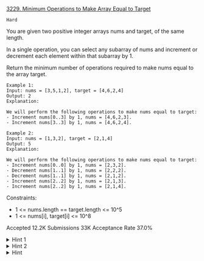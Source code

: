 [3229. Minimum Operations to Make Array Equal to Target](https://leetcode.com/problems/minimum-operations-to-make-array-equal-to-target/)

`Hard`

You are given two positive integer arrays nums and target, of the same length.

In a single operation, you can select any 
subarray
 of nums and increment or decrement each element within that subarray by 1.

Return the minimum number of operations required to make nums equal to the array target.

```
Example 1:
Input: nums = [3,5,1,2], target = [4,6,2,4]
Output: 2
Explanation:

We will perform the following operations to make nums equal to target:
- Increment nums[0..3] by 1, nums = [4,6,2,3].
- Increment nums[3..3] by 1, nums = [4,6,2,4].

Example 2:
Input: nums = [1,3,2], target = [2,1,4]
Output: 5
Explanation:

We will perform the following operations to make nums equal to target:
- Increment nums[0..0] by 1, nums = [2,3,2].
- Decrement nums[1..1] by 1, nums = [2,2,2].
- Decrement nums[1..1] by 1, nums = [2,1,2].
- Increment nums[2..2] by 1, nums = [2,1,3].
- Increment nums[2..2] by 1, nums = [2,1,4].
```

Constraints:

- 1 <= nums.length == target.length <= 10^5
- 1 <= nums[i], target[i] <= 10^8

Accepted
12.2K
Submissions
33K
Acceptance Rate
37.0%

<details>
<summary>Hint 1</summary>

Change nums'[i] = nums[i] - target[i], so our goal is to make nums' into all 0s.

</details>
<details>
<summary>Hint 2</summary>

Divide and conquer.

</details>

<details>
<summary>Hint</summary>

follow-up of [1526. Minimum Number of Increments on Subarrays to Form a Target Array](https://leetcode.com/problems/minimum-number-of-increments-on-subarrays-to-form-a-target-array/description/)
</details>